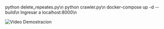 python delete_repeates.py\n
python crawler.py\n
docker-compose up -d --build\n
Ingresar a localhost:8000\n

![Video Demostracion](https://youtu.be/ooAfiS1p47g)